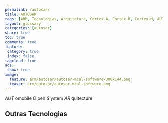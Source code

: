 ```yaml
---
permalink: /autosar/
title: AUTOSAR
tags: [ARM, Tecnologias, Arquitetura, Cortex-A, Cortex-R, Cortex-M, AUTOSAR, MCAL]
layout: glossary
categories: [autosar]
share: true  
toc: true
comments: true
feature:
 category: true
 index: false
tagcloud: true
ads:
 show: true
image:
  feature: arm/autosar/autosar-mcal-software-300x144.png
  teaser: arm/autosar/autosar-mcal-software.png
---
```


*AUT* omobile *O* pen *S* ystem *AR* quitecture 

## Outras Tecnologias

